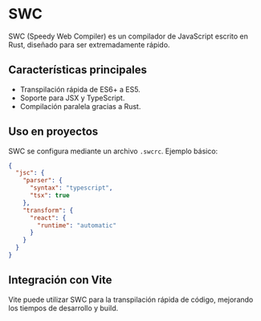 # SWC

SWC (Speedy Web Compiler) es un compilador de JavaScript escrito en Rust, diseñado para ser extremadamente rápido.

## Características principales

- Transpilación rápida de ES6+ a ES5.
- Soporte para JSX y TypeScript.
- Compilación paralela gracias a Rust.

## Uso en proyectos

SWC se configura mediante un archivo `.swcrc`. Ejemplo básico:

```json
{
  "jsc": {
    "parser": {
      "syntax": "typescript",
      "tsx": true
    },
    "transform": {
      "react": {
        "runtime": "automatic"
      }
    }
  }
}
```

## Integración con Vite

Vite puede utilizar SWC para la transpilación rápida de código, mejorando los tiempos de desarrollo y build.

